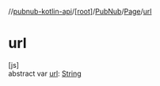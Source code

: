 //[pubnub-kotlin-api](../../../../index.md)/[[root]](../../index.md)/[PubNub](../index.md)/[Page](index.md)/[url](url.md)

# url

[js]\
abstract var [url](url.md): [String](https://kotlinlang.org/api/latest/jvm/stdlib/kotlin-stdlib/kotlin/-string/index.html)
